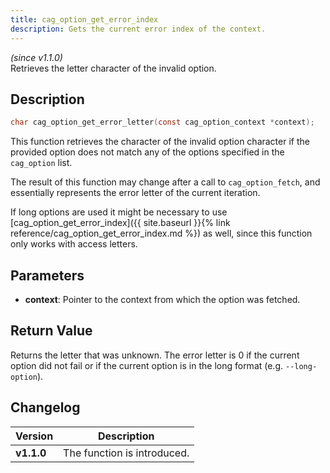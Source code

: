 ```yaml
---
title: cag_option_get_error_index
description: Gets the current error index of the context.
---
```


_(since v1.1.0)_  
Retrieves the letter character of the invalid option.

## Description
```c
char cag_option_get_error_letter(const cag_option_context *context);
```

This function retrieves the character of the invalid option character
if the provided option does not match any of the options specified in the
`cag_option` list.

The result of this function may change after a call to `cag_option_fetch`, and
essentially represents the error letter of the current iteration.

If long options are used it might be necessary to use 
[cag_option_get_error_index]({{ site.baseurl }}{% link reference/cag_option_get_error_index.md %}) as well,
since this function only works with access letters.

## Parameters
 * **context**: Pointer to the context from which the option was fetched.

## Return Value
Returns the letter that was unknown. The error letter is 0 if the current option did not fail
or if the current option is in the long format (e.g. `--long-option`).

## Changelog

| Version    | Description                                            |
|------------|--------------------------------------------------------|
| **v1.1.0** | The function is introduced.                            |
